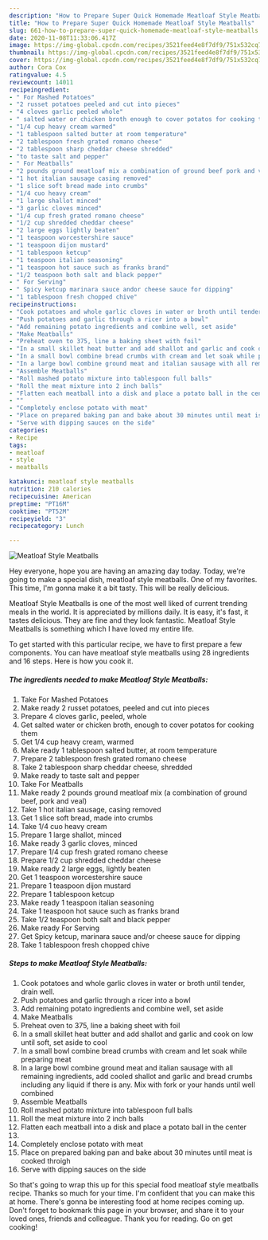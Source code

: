```yaml
---
description: "How to Prepare Super Quick Homemade Meatloaf Style Meatballs"
title: "How to Prepare Super Quick Homemade Meatloaf Style Meatballs"
slug: 661-how-to-prepare-super-quick-homemade-meatloaf-style-meatballs
date: 2020-11-08T11:33:06.417Z
image: https://img-global.cpcdn.com/recipes/3521feed4e8f7df9/751x532cq70/meatloaf-style-meatballs-recipe-main-photo.jpg
thumbnail: https://img-global.cpcdn.com/recipes/3521feed4e8f7df9/751x532cq70/meatloaf-style-meatballs-recipe-main-photo.jpg
cover: https://img-global.cpcdn.com/recipes/3521feed4e8f7df9/751x532cq70/meatloaf-style-meatballs-recipe-main-photo.jpg
author: Cora Cox
ratingvalue: 4.5
reviewcount: 14011
recipeingredient:
- " For Mashed Potatoes"
- "2 russet potatoes peeled and cut into pieces"
- "4 cloves garlic peeled whole"
- " salted water or chicken broth enough to cover potatos for cooking them"
- "1/4 cup heavy cream warmed"
- "1 tablespoon salted butter at room temperature"
- "2 tablespoon fresh grated romano cheese"
- "2 tablespoon sharp cheddar cheese shredded"
- "to taste salt and pepper"
- " For Meatballs"
- "2 pounds ground meatloaf mix a combination of ground beef pork and veal"
- "1 hot italian sausage casing removed"
- "1 slice soft bread made into crumbs"
- "1/4 cuo heavy cream"
- "1 large shallot minced"
- "3 garlic cloves minced"
- "1/4 cup fresh grated romano cheese"
- "1/2 cup shredded cheddar cheese"
- "2 large eggs lightly beaten"
- "1 teaspoon worcestershire sauce"
- "1 teaspoon dijon mustard"
- "1 tablespoon ketcup"
- "1 teaspoon italian seasoning"
- "1 teaspoon hot sauce such as franks brand"
- "1/2 teaspoon both salt and black pepper"
- " For Serving"
- " Spicy ketcup marinara sauce andor cheese sauce for dipping"
- "1 tablespoon fresh chopped chive"
recipeinstructions:
- "Cook potatoes and whole garlic cloves in water or broth until tender, drain well."
- "Push potatoes and garlic through a ricer into a bowl"
- "Add remaining potato ingredients and combine well, set aside"
- "Make Meatballs"
- "Preheat oven to 375, line a baking sheet with foil"
- "In a small skillet heat butter and add shallot and garlic and cook on low until soft, set aside to cool"
- "In a small bowl combine bread crumbs with cream and let soak while preparing meat"
- "In a large bowl combine ground meat and italian sausage with all remaining ingredients, add cooled shallot and garlic and bread crumbs including any liquid if there is any. Mix with fork or your hands until well combined"
- "Assemble Meatballs"
- "Roll mashed potato mixture into tablespoon full balls"
- "Roll the meat mixture into 2 inch balls"
- "Flatten each meatball into a disk and place a potato ball in the center"
- ""
- "Completely enclose potato with meat"
- "Place on prepared baking pan and bake about 30 minutes until meat is cooked throigh"
- "Serve with dipping sauces on the side"
categories:
- Recipe
tags:
- meatloaf
- style
- meatballs

katakunci: meatloaf style meatballs 
nutrition: 210 calories
recipecuisine: American
preptime: "PT16M"
cooktime: "PT52M"
recipeyield: "3"
recipecategory: Lunch

---
```



![Meatloaf Style Meatballs](https://img-global.cpcdn.com/recipes/3521feed4e8f7df9/751x532cq70/meatloaf-style-meatballs-recipe-main-photo.jpg)

Hey everyone, hope you are having an amazing day today. Today, we're going to make a special dish, meatloaf style meatballs. One of my favorites. This time, I'm gonna make it a bit tasty. This will be really delicious.

Meatloaf Style Meatballs is one of the most well liked of current trending meals in the world. It is appreciated by millions daily. It is easy, it's fast, it tastes delicious. They are fine and they look fantastic. Meatloaf Style Meatballs is something which I have loved my entire life.




To get started with this particular recipe, we have to first prepare a few components. You can have meatloaf style meatballs using 28 ingredients and 16 steps. Here is how you cook it.

<!--inarticleads1-->

##### The ingredients needed to make Meatloaf Style Meatballs:

1. Take  For Mashed Potatoes
1. Make ready 2 russet potatoes, peeled and cut into pieces
1. Prepare 4 cloves garlic, peeled, whole
1. Get  salted water or chicken broth, enough to cover potatos for cooking them
1. Get 1/4 cup heavy cream, warmed
1. Make ready 1 tablespoon salted butter, at room temperature
1. Prepare 2 tablespoon fresh grated romano cheese
1. Take 2 tablespoon sharp cheddar cheese, shredded
1. Make ready to taste salt and pepper
1. Take  For Meatballs
1. Make ready 2 pounds ground meatloaf mix (a combination of ground beef, pork and veal)
1. Take 1 hot italian sausage, casing removed
1. Get 1 slice soft bread, made into crumbs
1. Take 1/4 cuo heavy cream
1. Prepare 1 large shallot, minced
1. Make ready 3 garlic cloves, minced
1. Prepare 1/4 cup fresh grated romano cheese
1. Prepare 1/2 cup shredded cheddar cheese
1. Make ready 2 large eggs, lightly beaten
1. Get 1 teaspoon worcestershire sauce
1. Prepare 1 teaspoon dijon mustard
1. Prepare 1 tablespoon ketcup
1. Make ready 1 teaspoon italian seasoning
1. Take 1 teaspoon hot sauce such as franks brand
1. Take 1/2 teaspoon both salt and black pepper
1. Make ready  For Serving
1. Get  Spicy ketcup, marinara sauce and/or cheese sauce for dipping
1. Take 1 tablespoon fresh chopped chive




<!--inarticleads2-->

##### Steps to make Meatloaf Style Meatballs:

1. Cook potatoes and whole garlic cloves in water or broth until tender, drain well.
1. Push potatoes and garlic through a ricer into a bowl
1. Add remaining potato ingredients and combine well, set aside
1. Make Meatballs
1. Preheat oven to 375, line a baking sheet with foil
1. In a small skillet heat butter and add shallot and garlic and cook on low until soft, set aside to cool
1. In a small bowl combine bread crumbs with cream and let soak while preparing meat
1. In a large bowl combine ground meat and italian sausage with all remaining ingredients, add cooled shallot and garlic and bread crumbs including any liquid if there is any. Mix with fork or your hands until well combined
1. Assemble Meatballs
1. Roll mashed potato mixture into tablespoon full balls
1. Roll the meat mixture into 2 inch balls
1. Flatten each meatball into a disk and place a potato ball in the center
1. 
1. Completely enclose potato with meat
1. Place on prepared baking pan and bake about 30 minutes until meat is cooked throigh
1. Serve with dipping sauces on the side




So that's going to wrap this up for this special food meatloaf style meatballs recipe. Thanks so much for your time. I'm confident that you can make this at home. There's gonna be interesting food at home recipes coming up. Don't forget to bookmark this page in your browser, and share it to your loved ones, friends and colleague. Thank you for reading. Go on get cooking!
